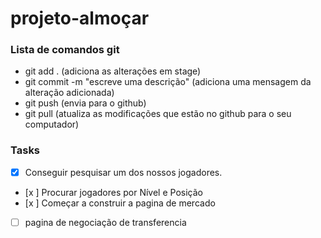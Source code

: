 # projeto-almoçar

### Lista de comandos git

- git add . (adiciona as alterações em stage)
- git commit -m "escreve uma descrição" (adiciona uma mensagem da alteração adicionada)
- git push (envia para o github)
- git pull (atualiza as modificações que estão no github para o seu computador)

### Tasks

* [X]  Conseguir pesquisar um dos nossos jogadores.
* [x ]  Procurar jogadores por Nível e Posição
* [x ]  Começar a construir a pagina de mercado
* [  ]  pagina de negociação de transferencia 